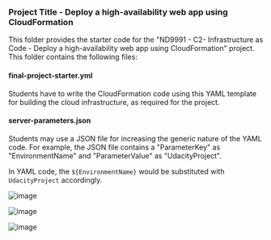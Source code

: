 ### Project Title - Deploy a high-availability web app using CloudFormation
This folder provides the starter code for the "ND9991 - C2- Infrastructure as Code - Deploy a high-availability web app using CloudFormation" project. This folder contains the following files:


#### final-project-starter.yml
Students have to write the CloudFormation code using this YAML template for building the cloud infrastructure, as required for the project. 

#### server-parameters.json
Students may use a JSON file for increasing the generic nature of the YAML code. For example, the JSON file contains a "ParameterKey" as "EnvironmentName" and "ParameterValue" as "UdacityProject". 

In YAML code, the `${EnvironmentName}` would be substituted with `UdacityProject` accordingly.

![image](https://user-images.githubusercontent.com/110238197/218067137-12a3a25a-2934-4c17-aa28-8b586cb41455.png)


![image](https://user-images.githubusercontent.com/110238197/218067229-13278f47-a2d1-4eff-b4e6-d1a4290e3178.png)


![image](https://user-images.githubusercontent.com/110238197/218067359-d24c4d28-10df-4b1e-8cd7-ed7847034820.png)
